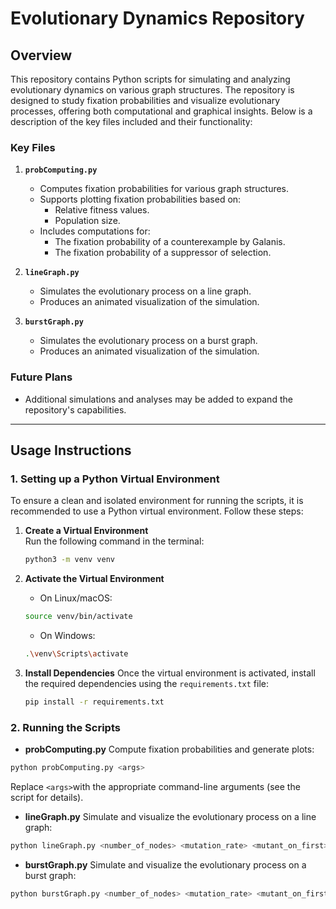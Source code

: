 # Evolutionary Dynamics Repository

## Overview

This repository contains Python scripts for simulating and analyzing evolutionary dynamics on various graph structures. The repository is designed to study fixation probabilities and visualize evolutionary processes, offering both computational and graphical insights. Below is a description of the key files included and their functionality:

### Key Files

1. **`probComputing.py`**  
   - Computes fixation probabilities for various graph structures.
   - Supports plotting fixation probabilities based on:
     - Relative fitness values.
     - Population size.
   - Includes computations for:
     - The fixation probability of a counterexample by Galanis.
     - The fixation probability of a suppressor of selection.

2. **`lineGraph.py`**  
   - Simulates the evolutionary process on a line graph.
   - Produces an animated visualization of the simulation.

3. **`burstGraph.py`**  
   - Simulates the evolutionary process on a burst graph.
   - Produces an animated visualization of the simulation.

### Future Plans
- Additional simulations and analyses may be added to expand the repository's capabilities.

---

## Usage Instructions

### 1. Setting up a Python Virtual Environment
To ensure a clean and isolated environment for running the scripts, it is recommended to use a Python virtual environment. Follow these steps:

1. **Create a Virtual Environment**  
   Run the following command in the terminal:
   ```bash
   python3 -m venv venv
   ```

2. **Activate the Virtual Environment**
    - On Linux/macOS:
    ```bash
    source venv/bin/activate
    ```
    - On Windows:
    ```bash
    .\venv\Scripts\activate
    ```
3. **Install Dependencies**
Once the virtual environment is activated, install the required dependencies using the `requirements.txt` file:
    ```bash
    pip install -r requirements.txt
    ```

### 2. Running the Scripts
- **probComputing.py**
Compute fixation probabilities and generate plots:
```bash
python probComputing.py <args>
```
Replace `<args>`with the appropriate command-line arguments (see the script for details).

- **lineGraph.py**
Simulate and visualize the evolutionary process on a line graph:
```bash
python lineGraph.py <number_of_nodes> <mutation_rate> <mutant_on_first>
```

- **burstGraph.py**
Simulate and visualize the evolutionary process on a burst graph:
```bash
python burstGraph.py <number_of_nodes> <mutation_rate> <mutant_on_first>
```